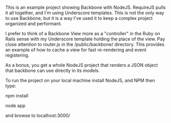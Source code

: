 This is an example project showing Backbone with NodeJS.  RequireJS pulls it all together, and I'm using Underscore templates.  This is not the only way to use Backbone, but it is a way I've used it to keep a complex project organized and performant.  

I prefer to think of a Backbone View more as a "controller" in the Ruby on Rails sense with my Underscore template holding the place of the view.  Pay close attention to router.js in the /public/backbone/ directory.  This provides an example of how to cache a view for fast re-rendering and event registering.

As a bonus, you get a whole NodeJS project that renders a JSON object that backbone can use directly in its models.

To run the project on your local machine install NodeJS, and NPM then type:

npm install

node app

and browse to localhost:3000/